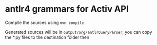 antlr4 grammars for Activ API
====================

Compile the sources using `mvn compile`

Generated sources will be in `output/org/antlrQueryParser`, you can copy the *.py files to the destination folder then
